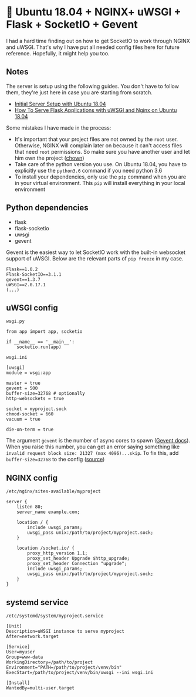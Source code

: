 :wrench: Ubuntu 18.04 + NGINX+ uWSGI + Flask + SocketIO + Gevent
===

I had a hard time finding out on how to get SocketIO to work through NGINX and uWSGI. That's why I have put all needed config files here for future reference. Hopefully, it might help you too.

## Notes

The server is setup using the following guides. You don't have to follow them, they're just here in case you are starting from scratch.
* [Initial Server Setup with Ubuntu 18.04](https://www.digitalocean.com/community/tutorials/initial-server-setup-with-ubuntu-18-04)
* [How To Serve Flask Applications with uWSGI and Nginx on Ubuntu 18.04](https://www.digitalocean.com/community/tutorials/how-to-serve-flask-applications-with-uswgi-and-nginx-on-ubuntu-18-04)

Some mistakes I have made in the process:
* It's important that your project files are not owned by the `root` user. Otherwise, NGINX will complain later on because it can't access files that need `root` permissions. So make sure you have another user and let him own the project ([chown](https://linux.die.net/man/1/chown))
* Take care of the python version you use. On Ubuntu 18.04, you have to explicitly use the `python3.6` command if you need python 3.6
* To install your dependencies, only use the `pip` command when you are in your virtual environment. This `pip` will install everything in your local environment

## Python dependencies

* flask
* flask-socketio
* uwsgi
* gevent

Gevent is the easiest way to let SocketIO work with the built-in websocket support of uWSGI. Below are the relevant parts of `pip freeze` in my case.

```
Flask==1.0.2
Flask-SocketIO==3.1.1
gevent==1.3.7
uWSGI==2.0.17.1
(...)
```

## uWSGI config

`wsgi.py`
```
from app import app, socketio

if __name__ == '__main__':
    socketio.run(app)
```

`wsgi.ini`
```
[uwsgi]
module = wsgi:app

master = true
gevent = 500
buffer-size=32768 # optionally
http-websockets = true

socket = myproject.sock
chmod-socket = 660
vacuum = true

die-on-term = true
```

The argument `gevent` is the number of async cores to spawn ([Gevent docs](https://uwsgi-docs.readthedocs.io/en/latest/Gevent.html)). When you raise this number, you can get an error saying something like `invalid request block size: 21327 (max 4096)...skip`. To fix this, add `buffer-size=32768` to the config ([source](https://stackoverflow.com/a/26941287))

## NGINX config

`/etc/nginx/sites-available/myproject`
```
server {
    listen 80;
    server_name example.com;

    location / {
        include uwsgi_params;
        uwsgi_pass unix:/path/to/project/myproject.sock;
    }

    location /socket.io/ {
        proxy_http_version 1.1;
        proxy_set_header Upgrade $http_upgrade;
        proxy_set_header Connection "upgrade";
        include uwsgi_params;
        uwsgi_pass unix:/path/to/project/myproject.sock;
    }
}
```

## systemd service

`/etc/systemd/system/myproject.service`
```
[Unit]
Description=uWSGI instance to serve myproject
After=network.target

[Service]
User=myuser
Group=www-data
WorkingDirectory=/path/to/project
Environment="PATH=/path/to/project/venv/bin"
ExecStart=/path/to/project/venv/bin/uwsgi --ini wsgi.ini

[Install]
WantedBy=multi-user.target
```

